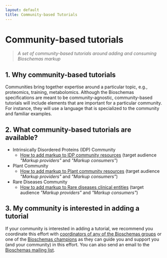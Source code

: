 ```yaml
---
layout: default
title: Community-based Tutorials
---
```


# Community-based tutorials
>_A set of community-based tutorials around adding and consuming Bioschemas markup_

## 1. Why community-based tutorials
Communities bring together expertise around a particular topic, e.g., proteomics, training, metabolomics. Although the Bioschemas specifications are meant to be community-agnostic, community-based tutorials will include elements that are important for a particular community. For instance, they will use a language that is specialized to the community and familiar examples.

## 2. What community-based tutorials are available?

- Intrinsically Disordered Proteins (IDP) Community
  - [How to add markup to IDP community resources](./community/idp) (target audience _"Markup providers"_ and _"Markup consumers"_)
- Plant Community
  - [How to add markup to Plant  community resources](./community/plant) (target audience _"Markup providers"_ and _"Markup consumers"_)
- Rare Diseases Community
  - [How to add markup to Rare diseases clinical entities](./community/rd) (target audience _"Markup providers"_ and _"Markup consumers"_)

## 3. My community is interested in adding a tutorial

If your community is interested in adding a tutorial, we recommend you coordinate this effort with [coordinators of any of the Bioschemas groups](../groups/) or one of the [Bioschemas champions](../community/champions) as they can guide you and support you (and your community) in this effort. You can also send an email to the [Bioschemas mailing list](mailto:public-bioschemas-request@w3.org).
